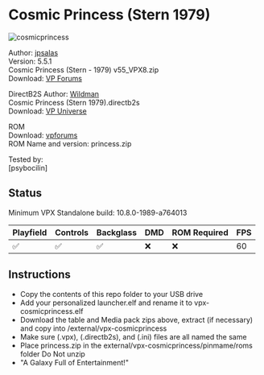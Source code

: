 # Cosmic Princess (Stern 1979)

![cosmicprincess](https://github.com/user-attachments/assets/e7fe47ab-2328-4712-866c-d3324714d0fa)

Author: [jpsalas](https://www.vpforums.org/index.php?showuser=277)  
Version: 5.5.1  
Cosmic Princess (Stern - 1979) v55_VPX8.zip  
Download: [VP Forums](https://www.vpforums.org/index.php?app=downloads&showfile=14219)

DirectB2S
Author: [Wildman](https://vpuniverse.com/profile/5-wildman/)  
Cosmic Princess (Stern 1979).directb2s  
Download: [VP Universe](https://vpuniverse.com/files/file/2219-cosmic-princessstern-1979/)  

ROM  
Download: [vpforums](https://www.vpforums.org/index.php?app=downloads&showfile=736)  
ROM Name and version: princess.zip  
  
Tested by:  
[psybocilin]

## Status 

Minimum VPX Standalone build: 10.8.0-1989-a764013

| Playfield | Controls | Backglass | DMD | ROM Required | FPS | 
|-----------|----------|-----------|-----|--------------|-----|
| :white_check_mark: | :white_check_mark: | :white_check_mark: | :x: | :x: | 60 |

## Instructions

- Copy the contents of this repo folder to your USB drive
- Add your personalized launcher.elf and rename it to vpx-cosmicprincess.elf
- Download the table and Media pack zips above, extract (if necessary) and copy into /external/vpx-cosmicprincess 
- Make sure (.vpx), (.directb2s), and (.ini) files are all named the same
- Place princess.zip in the external/vpx-cosmicprincess/pinmame/roms folder Do Not unzip
- "A Galaxy Full of Entertainment!"
